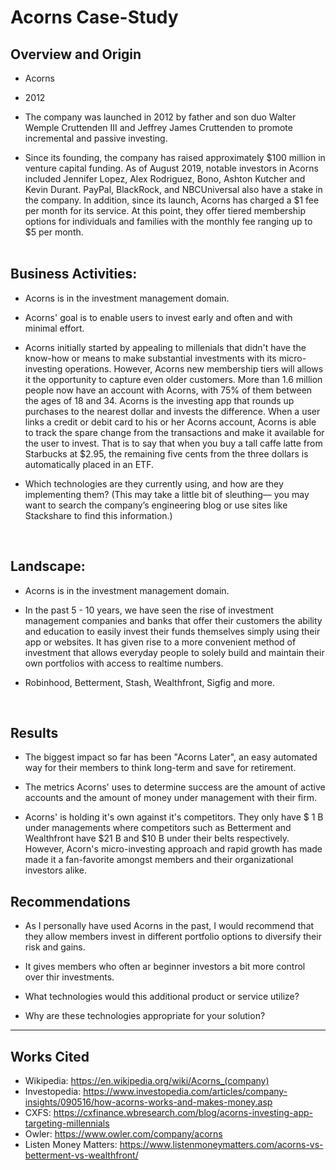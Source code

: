 # Acorns Case-Study

## Overview and Origin

* Acorns

* 2012

* The company was launched in 2012 by father and son duo Walter Wemple Cruttenden III and Jeffrey James Cruttenden to promote incremental and passive investing.

* Since its founding, the company has raised approximately $100 million in venture capital funding. As of August 2019, notable investors in Acorns included Jennifer Lopez, Alex Rodriguez, Bono, Ashton Kutcher and Kevin Durant. PayPal, BlackRock, and NBCUniversal also have a stake in the company.
    In addition, since its launch, Acorns has charged a \$1 fee per month for its service. At this point, they offer tiered membership options for individuals and families with the monthly fee ranging up to \$5 per month.    
    <br/>

## Business Activities:

* Acorns is in the investment management domain. 

* Acorns' goal is to enable users to invest early and often and with minimal effort.

* Acorns initially started by appealing to millenials that didn't have the know-how or means to make substantial investments with its micro-investing operations. However, Acorns new membership tiers will allows it the opportunity to capture even older customers. More than 1.6 million people now have an account with Acorns, with 75% of them between the ages of 18 and 34.
    Acorns is the investing app that rounds up purchases to the nearest dollar and invests the difference. When a user links a credit or debit card to his or her Acorns account, Acorns is able to track the spare change from the transactions and make it available for the user to invest. That is to say that when you buy a tall caffe latte from Starbucks at $2.95, the remaining five cents from the three dollars is automatically placed in an ETF.

* Which technologies are they currently using, and how are they implementing them? (This may take a little bit of sleuthing–– you may want to search the company’s engineering blog or use sites like Stackshare to find this information.)
<br/>

## Landscape:

* Acorns is in the investment management domain. 

* In the past 5 - 10 years, we have seen the rise of investment management companies and banks that offer their customers the ability and education to easily invest their funds themselves simply using their app or websites. It has given rise to a more convenient method of investment that allows everyday people to solely build and maintain their own portfolios with access to realtime numbers.

* Robinhood, Betterment, Stash, Wealthfront, Sigfig and more.
<br/>

## Results

* The biggest impact so far has been "Acorns Later", an easy automated way for their members to think long-term and save for retirement.

* The metrics Acorns' uses to determine success are the amount of active accounts and the amount of money under management with their firm.

* Acorns' is holding it's own against it's competitors. They only have \$ 1 B under managements where competitors such as Betterment and Wealthfront have \$21 B and \$10 B under their belts respectively. However, Acorn's micro-investing approach and rapid growth has made made it a fan-favorite amongst members and their organizational investors alike. 

## Recommendations

* As I personally have used Acorns in the past, I would recommend that they allow members invest in different portfolio options to diversify their risk and gains.

* It gives members who often ar beginner investors a bit more control over thir investments.

* What technologies would this additional product or service utilize?

* Why are these technologies appropriate for your solution?




---
## Works Cited
* Wikipedia: https://en.wikipedia.org/wiki/Acorns_(company)
* Investopedia: https://www.investopedia.com/articles/company-insights/090516/how-acorns-works-and-makes-money.asp
* CXFS: https://cxfinance.wbresearch.com/blog/acorns-investing-app-targeting-millennials
* Owler: https://www.owler.com/company/acorns
* Listen Money Matters: https://www.listenmoneymatters.com/acorns-vs-betterment-vs-wealthfront/


